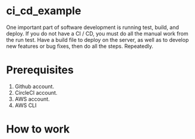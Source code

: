 # ci_cd_example

One important part of software development is running test, build, and deploy. If you do not have a CI / CD, you must do all the manual work from the run test. Have a build file to deploy on the server, as well as to develop new features or bug fixes, then do all the steps. Repeatedly.

# Prerequisites
1. Github account.
2. CircleCI account.
3. AWS account.
4. AWS CLI

# How to work
